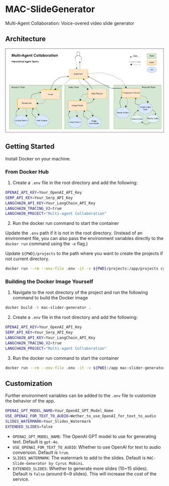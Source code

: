 # MAC-SlideGenerator

Multi-Agent Collaboration: Voice-overed video slide generator

## Architecture

![Architecture](./architecture.png)

## Getting Started

Install Docker on your machine.

### From Docker Hub

1. Create a `.env` file in the root directory and add the following:

```bash
OPENAI_API_KEY=Your_OpenAI_API_Key
SERP_API_KEY=Your_Serp_API_Key
LANGCHAIN_API_KEY=Your_LangChain_API_Key
LANGCHAIN_TRACING_V2=true
LANGCHAIN_PROJECT="Multi-agent Collaboration"
```

2. Run the docker run command to start the container

Update the `.env` path if it is not in the root directory. (Instead of an environment file, you can also pass the environment variables directly to the `docker run` command using the `-e` flag.)

Update `${PWD}/projects` to the path where you want to create the projects if not current directory.

```bash
docker run --rm --env-file .env -it -v ${PWD}/projects:/app/projects cyrus2281/mac-slider-generator:latest
```

### Building the Docker Image Yourself

1. Navigate to the root directory of the project and run the following command to build the Docker image

```bash 
docker build -t mac-slider-generator .
```

2. Create a `.env` file in the root directory and add the following:

```bash
OPENAI_API_KEY=Your_OpenAI_API_Key
SERP_API_KEY=Your_Serp_API_Key
LANGCHAIN_API_KEY=Your_LangChain_API_Key
LANGCHAIN_TRACING_V2=true
LANGCHAIN_PROJECT="Multi-agent Collaboration"
```

3. Run the docker run command to start the container

```bash
docker run --rm --env-file .env -it -v ${PWD}:/app mac-slider-generator
```

## Customization

Further environment variables can be added to the `.env` file to customize the behavior of the app.

```bash
OPENAI_GPT_MODEL_NAME=Your_OpenAI_GPT_Model_Name
USE_OPENAI_FOR_TEXT_TO_AUDIO=Wether_to_use_OpenAI_for_text_to_audio
SLIDES_WATERMARK=Your_Slides_Watermark
EXTENDED_SLIDES=false
```

- `OPENAI_GPT_MODEL_NAME`: The OpenAI GPT model to use for generating text. Default is `gpt-4o`.
- `USE_OPENAI_FOR_TEXT_TO_AUDIO`: Whether to use OpenAI for text to audio conversion. Default is `true`.
- `SLIDES_WATERMARK`: The watermark to add to the slides. Default is `MAC-Slide-Generator by Cyrus Mobini`.
- `EXTENDED_SLIDES`: Whether to generate more slides (10~15 slides). Default is `false` (around 6~9 slides). This will increase the cost of the service.
